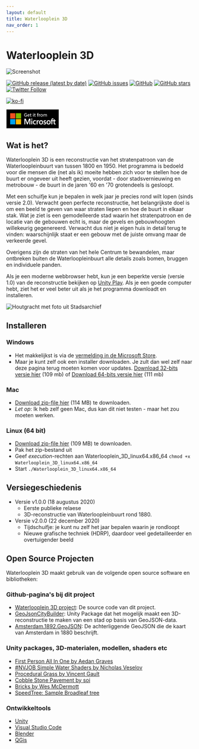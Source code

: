 ```yaml
---
layout: default
title: Waterlooplein 3D
nav_order: 1
---
```


# Waterlooplein 3D

![Screenshot](images/HG_sun.png "Screenshot van Houtgracht (tegen de zon in)")

[![GitHub release (latest by date)](https://img.shields.io/github/v/release/elmarj/waterlooplein3d)](https://github.com/elmarj/waterlooplein3d/releases)
[![GitHub issues](https://img.shields.io/github/issues/elmarj/waterlooplein3d)](https://github.com/elmarj/waterlooplein3d/issues)
[![GitHub](https://img.shields.io/github/license/elmarj/waterlooplein3d)](https://github.com/ElmarJ/Waterlooplein3D/blob/master/COPYING)
[![GitHub stars](https://img.shields.io/github/stars/elmarj/waterlooplein3d?style=social)](https://github.com/elmarj/waterlooplein3d)
[![Twitter Follow](https://img.shields.io/twitter/follow/elmarj?style=social)](https://twitter.com/elmarj)

[![ko-fi](https://www.ko-fi.com/img/githubbutton_sm.svg)](https://ko-fi.com/Y8Y521CCD)

<a href='//www.microsoft.com/store/apps/9PFFX4W0P498?cid=storebadge&ocid=badge'><img src='https://github.com/ElmarJ/Waterlooplein3D/blob/master/WindowsStoreBadge.png?raw=true' alt='English badge' style='width: 142px; height: 52px;'/></a>

## Wat is het?

Waterlooplein 3D is een reconstructie van het stratenpatroon van de Waterloopleinbuurt van tussen 1800 en 1950. Het programma is bedoeld voor die mensen die (net als ik) moeite hebben zich voor te stellen hoe de buurt er ongeveer uit heeft gezien, voordat - door stadsvernieuwing en metrobouw - de buurt in de jaren '60 en '70 grotendeels is gesloopt.

Met een schuifje kun je bepalen in welk jaar je precies rond wilt lopen (sinds versie 2.0). Verwacht geen perfecte reconstructie, het belangrijkste doel is om een beeld te geven van waar straten liepen en hoe de buurt in elkaar stak. Wat je ziet is een gemodelleerde stad waarin het stratenpatroon en de locatie van de gebouwen echt is, maar de gevels en gebouwhoogten willekeurig gegenereerd. Verwacht dus niet je eigen huis in detail terug te vinden: waarschijnlijk staat er een gebouw met de juiste omvang maar de verkeerde gevel.

Overigens zijn de straten van het hele Centrum te bewandelen, maar ontbreken buiten de Waterloopleinbuurt alle details zoals bomen, bruggen en individuele panden.

Als je een moderne webbrowser hebt, kun je een beperkte versie (versie 1.0) van de reconstructie bekijken op [Unity Play](https://play.unity.com/mg/other/waterlooplein-3d). Als je een goede computer hebt, ziet het er veel beter uit als je het programma downloadt en installeren.

![Houtgracht met foto uit Stadsarchief](images/HG_photo_1864.png)

## Installeren

### Windows

- Het makkelijkst is via de <a href='//www.microsoft.com/store/apps/9PFFX4W0P498'>vermelding in de Microsoft Store</a>.
- Maar je kunt zelf ook een installer downloaden. Je zult dan wel zelf naar deze pagina terug moeten komen voor updates. [Download 32-bits versie hier](https://github.com/ElmarJ/Waterlooplein3D/releases/latest/download/waterlooplein3d_win32_setup.exe) (109 mb) of [Download 64-bits versie hier](https://github.com/ElmarJ/Waterlooplein3D/releases/latest/download/waterlooplein3d_win64_setup.exe) (111 mb)

### Mac

- [Download zip-file hier](https://github.com/ElmarJ/Waterlooplein3D/releases/latest/download/waterlooplein3d_mac.zip) (114 MB) te downloaden.
- *Let op*: Ik heb zelf geen Mac, dus kan dit niet testen - maar het zou moeten werken.

### Linux (64 bit)

- [Download zip-file hier](https://github.com/ElmarJ/Waterlooplein3D/releases/latest/download/linux_x86_64.zip) (109 MB) te downloaden.
- Pak het zip-bestand uit
- Geef *execution*-rechten aan Waterlooplein_3D_linux64.x86_64 ```chmod +x Waterlooplein_3D_linux64.x86_64```
- Start ```./Waterlooplein_3D_linux64.x86_64```

## Versiegeschiedenis

- Versie v1.0.0 (18 augustus 2020)
  - Eerste publieke relaese
  - 3D-reconstructie van Waterloopleinbuurt rond 1880.
- Versie v2.0.0 (22 december 2020)
  - Tijdschuifje: je kunt nu zelf het jaar bepalen waarin je rondloopt
  - Nieuwe grafische techniek (HDRP), daardoor veel gedetailleerder en overtuigender beeld

## Open Source Projecten

Waterlooplein 3D maakt gebruik van de volgende open source software en bibliotheken:

### Github-pagina's bij dit project

- [Waterlooplein 3D project](https://github.com/ElmarJ/Waterlooplein3D): De source code van dit project.
- [GeoJsonCityBuilder](https://github.com/elmarj/geojsoncitybuilder): Unity Package dat het mogelijk maakt een 3D-reconstructie te maken van een stad op basis van GeoJSON-data.
- [Amsterdam.1892.GeoJSON](https://github.com/ElmarJ/Amsterdam.1892.GeoJSON): De achterliggende GeoJSON die de kaart van Amsterdam in 1880 beschrijft.

### Unity packages, 3D-materialen, modellen, shaders etc

- [First Person All In One by Aedan Graves](https://assetstore.unity.com/packages/tools/input-management/first-person-all-in-one-135316)
- [#NVJOB Simple Water Shaders by Nicholas Veselov](https://nvjob.github.io/unity/nvjob-water-shader)
- [Procedural Grass by Vincent Gault](https://share.substance3d.com/libraries/64)
- [Cobble Stone Pavement by soi](https://share.substance3d.com/libraries/3721)
- [Bricks by Wes McDermott](https://share.substance3d.com/libraries/2041)
- [SpeedTree: Sample Broadleaf tree](https://speedtree.com/)

### Ontwikkeltools

- [Unity](https://unity.com/)
- [Visual Studio Code](https://code.visualstudio.com/)
- [Blender](https://www.blender.org/)
- [QGis](https://www.qgis.org/)
